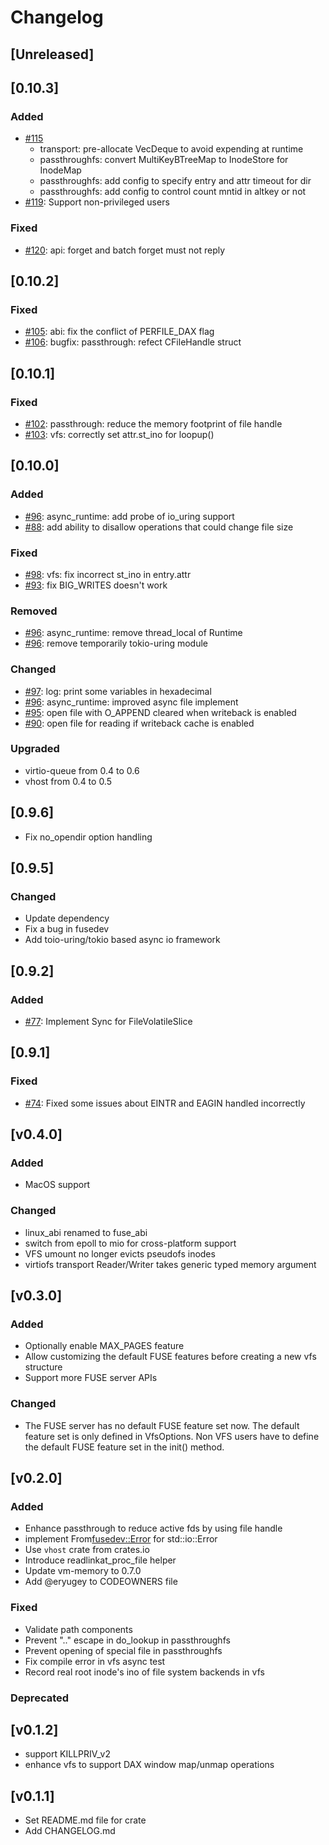 # Changelog
## [Unreleased]

## [0.10.3]

### Added
- [#115](https://github.com/cloud-hypervisor/fuse-backend-rs/pull/115)
  * transport: pre-allocate VecDeque to avoid expending at runtime
  * passthroughfs: convert MultiKeyBTreeMap to InodeStore for InodeMap
  * passthroughfs: add config to specify entry and attr timeout for dir
  * passthroughfs: add config to control count mntid in altkey or not
- [#119](https://github.com/cloud-hypervisor/fuse-backend-rs/pull/119): Support non-privileged users

### Fixed
- [#120](https://github.com/cloud-hypervisor/fuse-backend-rs/pull/120): api: forget and batch forget must not reply

## [0.10.2]

### Fixed
- [#105](https://github.com/cloud-hypervisor/fuse-backend-rs/pull/105): abi: fix the conflict of PERFILE_DAX flag
- [#106](https://github.com/cloud-hypervisor/fuse-backend-rs/pull/106): bugfix: passthrough: refect CFileHandle struct

## [0.10.1]

### Fixed
- [#102](https://github.com/cloud-hypervisor/fuse-backend-rs/pull/102): passthrough: reduce the memory footprint of file handle
- [#103](https://github.com/cloud-hypervisor/fuse-backend-rs/pull/103): vfs: correctly set attr.st_ino for loopup()

## [0.10.0]

### Added
- [#96](https://github.com/cloud-hypervisor/fuse-backend-rs/pull/96): async_runtime: add probe of io_uring support
- [#88](https://github.com/cloud-hypervisor/fuse-backend-rs/pull/88): add ability to disallow operations that could change file size

### Fixed
- [#98](https://github.com/cloud-hypervisor/fuse-backend-rs/pull/98): vfs: fix incorrect st_ino in entry.attr
- [#93](https://github.com/cloud-hypervisor/fuse-backend-rs/pull/93): fix BIG_WRITES doesn't work

### Removed
- [#96](https://github.com/cloud-hypervisor/fuse-backend-rs/pull/96): async_runtime: remove thread_local of Runtime
- [#96](https://github.com/cloud-hypervisor/fuse-backend-rs/pull/96): remove temporarily tokio-uring module

### Changed
- [#97](https://github.com/cloud-hypervisor/fuse-backend-rs/pull/97): log: print some variables in hexadecimal
- [#96](https://github.com/cloud-hypervisor/fuse-backend-rs/pull/96): async_runtime: improved async file implement
- [#95](https://github.com/cloud-hypervisor/fuse-backend-rs/pull/95): open file with O_APPEND cleared when writeback is enabled
- [#90](https://github.com/cloud-hypervisor/fuse-backend-rs/pull/90): open file for reading if writeback cache is enabled

### Upgraded
- virtio-queue from 0.4 to 0.6
- vhost from 0.4 to 0.5

## [0.9.6]
- Fix no_opendir option handling

## [0.9.5]

### Changed
- Update dependency
- Fix a bug in fusedev
- Add toio-uring/tokio based async io framework

## [0.9.2]

### Added

- [#77](https://github.com/cloud-hypervisor/fuse-backend-rs/pull/77): Implement Sync for FileVolatileSlice

## [0.9.1]

### Fixed
- [#74](https://github.com/cloud-hypervisor/fuse-backend-rs/pull/74): Fixed some issues about EINTR and EAGIN handled incorrectly

## [v0.4.0]
### Added
- MacOS support

### Changed
- linux_abi renamed to fuse_abi
- switch from epoll to mio for cross-platform support
- VFS umount no longer evicts pseudofs inodes
- virtiofs transport Reader/Writer takes generic typed memory argument

## [v0.3.0]
### Added
- Optionally enable MAX_PAGES feature
- Allow customizing the default FUSE features before creating a new vfs structure
- Support more FUSE server APIs

### Changed
- The FUSE server has no default FUSE feature set now. The default feature set is only
  defined in VfsOptions. Non VFS users have to define the default FUSE feature set in
  the init() method.

## [v0.2.0]
### Added
- Enhance passthrough to reduce active fds by using file handle
- implement From<fusedev::Error> for std::io::Error
- Use `vhost` crate from crates.io
- Introduce readlinkat_proc_file helper
- Update vm-memory to 0.7.0
- Add @eryugey to CODEOWNERS file

### Fixed
- Validate path components
- Prevent ".." escape in do_lookup in passthroughfs
- Prevent opening of special file in passthroughfs
- Fix compile error in vfs async test
- Record real root inode's ino of file system backends in vfs

### Deprecated 

## [v0.1.2]
- support KILLPRIV_v2
- enhance vfs to support DAX window map/unmap operations

## [v0.1.1]
- Set README.md file for crate
- Add CHANGELOG.md
